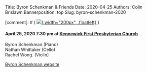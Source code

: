 Title: Byron Schenkman & Friends
Date: 2020-04-25
Authors: Colin Brislawn
Bannerposition: top
Slug: byron-schenkman-2020

[comment]: # ( [![ ]({filename}/images/2017-2018/aeolus-quartet-400.jpg){:width="200px", .floatleft}]({filename}./AeolusQuartet.md) )


#### April 25, 2020 7:30 pm at [Kennewick First Presbyterian Church](https://www.google.com/maps/place/Kennewick+First+Presbyterian+Church)

Byron Schenkman (Piano) <br>
Nathan Whittaker (Cello) <br>
Rachel Wong. (Violin)

[Byron Schenkman website](https://byronandfriends.org)
